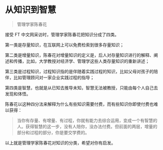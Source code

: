 # 从知识到智慧

> 管理学家陈春花

接受 FT 中文网采访时，管理学家陈春花把知识分成了四类。

第一类是存量知识，在互联网上可以免费检索到很多存量知识；

第二类是增量知识，陈春花对增量知识的定义是，后人对存量知识进行的解释、阐述和传播，比如，大学教授对经济学、管理学这些人类存量知识的重新讲述；

第三类是过程知识，过程知识指的是伴随着实践过程的知识，比如父母对孩子的陪伴，比如管理顾问对一家企业实践过程的指导；

第四类是智慧，也就是从已知去推导未知，智慧无法被教授，只能由每个人自己去发现和体悟。

陈春花以这种四分法来解释为什么有些知识需要付费，而有些知识你即使付费也难以获得：

> 当你有存量、有增量、有过程，你就有能力去综合运用，变成一个有智慧的人。获得智慧的这一步，没有人陪你，没办法付费。但前面的两层，增量的部分和过程的部分，你是要交学费的。

以上就是管理学家陈春花对知识的分类，希望对你有启发。


